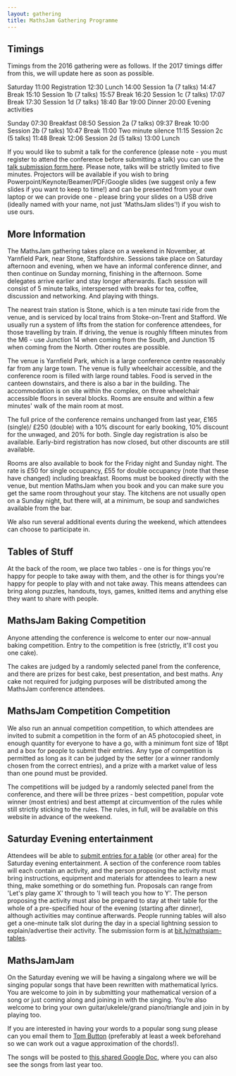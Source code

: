 ```yaml
---
layout: gathering
title: MathsJam Gathering Programme
---
```


## Timings
Timings from the 2016 gathering were as follows. If the 2017 timings differ from this, we will update here as soon as possible.

Saturday
11:00  Registration
12:30  Lunch
14:00  Session 1a  (7 talks)
14:47  Break
15:10  Session 1b (7 talks)
15:57  Break
16:20  Session 1c (7 talks)
17:07  Break
17:30  Session 1d (7 talks)
18:40  Bar
19:00  Dinner
20:00  Evening activities

Sunday
07:30  Breakfast
08:50  Session 2a (7 talks)
09:37  Break
10:00  Session 2b (7 talks)
10:47  Break
11:00  Two minute silence
11:15  Session 2c (5 talks)
11:48  Break
12:06  Session 2d (5 talks)
13:00  Lunch                  

If you would like to submit a talk for the conference (please note - you must register to attend the conference before submitting a talk)  you can use the [talk submission form here](http://www.solipsys.co.uk/MathsJamTalkOffer.html). Please note, talks will be strictly limited to five minutes. Projectors will be available if you wish to bring Powerpoint/Keynote/Beamer/PDF/Google slides (we suggest only a few slides if you want to keep to time!) and can be presented from your own laptop or we can provide one - please bring your slides on a USB drive (ideally named with your name, not just 'MathsJam slides'!) if you wish to use ours.

## More Information
The MathsJam gathering takes place on a weekend in November, at Yarnfield Park, near Stone, Staffordshire. Sessions take place on Saturday afternoon and evening, when we have an informal conference dinner, and then continue on Sunday morning, finishing in the afternoon. Some delegates arrive earlier and stay longer afterwards. Each session will consist of 5 minute talks, interspersed with breaks for tea, coffee, discussion and networking. And playing with things.

The nearest train station is Stone, which is a ten minute taxi ride from the venue, and is serviced by local trains from Stoke-on-Trent and Stafford. We usually run a system of lifts from the station for conference attendees, for those travelling by train. If driving, the venue is roughly fifteen minutes from the M6 - use Junction 14 when coming from the South, and Junction 15 when coming from the North. Other routes are possible.

The venue is Yarnfield Park, which is a large conference centre reasonably far from any large town. The venue is fully wheelchair accessible, and the conference room is filled with large round tables. Food is served in the canteen downstairs, and there is also a bar in the building. The accommodation is on site within the complex, on three wheelchair accessible floors in several blocks. Rooms are ensuite and within a few minutes' walk of the main room at most.

The full price of the conference remains unchanged from last year, &pound;165 (single)/ &pound;250 (double) with a 10% discount for early booking, 10% discount for the unwaged, and 20% for both. Single day registration is also be available.  Early-bird registration has now closed, but other discounts are still available.

Rooms are also available to book for the Friday night and Sunday night. The rate is £50 for single occupancy, £55 for double occupancy (note that these have changed) including breakfast. Rooms must be booked directly with the venue, but mention MathsJam when you book and you can make sure you get the same room throughout your stay. The kitchens are not usually open on a Sunday night, but there will, at a minimum, be soup and sandwiches available from the bar.

We also run several additional events during the weekend, which attendees can choose to participate in.

## Tables of Stuff
At the back of the room, we place two tables - one is for things you're happy for people to take away with them, and the other is for things you're happy for people to play with and not take away. This means attendees can bring along puzzles, handouts, toys, games, knitted items and anything else they want to share with people.

## MathsJam Baking Competition
Anyone attending the conference is welcome to enter our now-annual baking competition. Entry to the competition is free (strictly, it'll cost you one cake).

The cakes are judged by a randomly selected panel from the conference, and there are prizes for best cake, best presentation, and best maths. Any cake not required for judging purposes will be distributed among the MathsJam conference attendees.

## MathsJam Competition Competition
We also run an annual competition competition, to which attendees are invited to submit a competition in the form of an A5 photocopied sheet, in enough quantity for everyone to have a go, with a minimum font size of 18pt and a box for people to submit their entries. Any type of competition is permitted as long as it can be judged by the setter (or a winner randomly chosen from the correct entries), and a prize with a market value of less than one pound must be provided.

The competitions will be judged by a randomly selected panel from the conference, and there will be three prizes - best competition, popular vote winner (most entries) and best attempt at circumvention of the rules while still strictly sticking to the rules. The rules, in full, will be available on this website in advance of the weekend.

## Saturday Evening entertainment
Attendees will be able to [submit entries for a table](http://bit.ly/mathsjam-tables) (or other area) for the Saturday evening entertainment. A section of the conference room tables will each contain an activity, and the person proposing the activity must bring instructions, equipment and materials for attendees to learn a new thing, make something or do something fun. Proposals can range from 'Let's play game X' through to 'I will teach you how to Y'. The person proposing the activity must also be prepared to stay at their table for the whole of a pre-specified hour of the evening (starting after dinner), although activities may continue afterwards. People running tables will also get a one-minute talk slot during the day in a special lightning session to explain/advertise their activity. The submission form is at [bit.ly/mathsjam-tables](http://bit.ly/mathsjam-tables).

## MathsJamJam

On the Saturday evening we will be having a singalong where we will be singing popular songs that have been rewritten with mathematical lyrics. You are welcome to join in by submitting your mathematical version of a song or just coming along and joining in with the singing.  You’re also welcome to bring your own guitar/ukelele/grand piano/triangle and join in by playing too. 

If you are interested in having your words to a popular song sung please can you email them to [Tom Button](mailto:tomabutton@gmail.com) (preferably at least a week beforehand so we can work out a vague approximation of the chords!).

The songs will be posted to [this shared Google Doc](https://drive.google.com/open?id=0B3ig4H4dsKRVbklFZDZXY0NweVk), where you can also see the songs from last year too.

